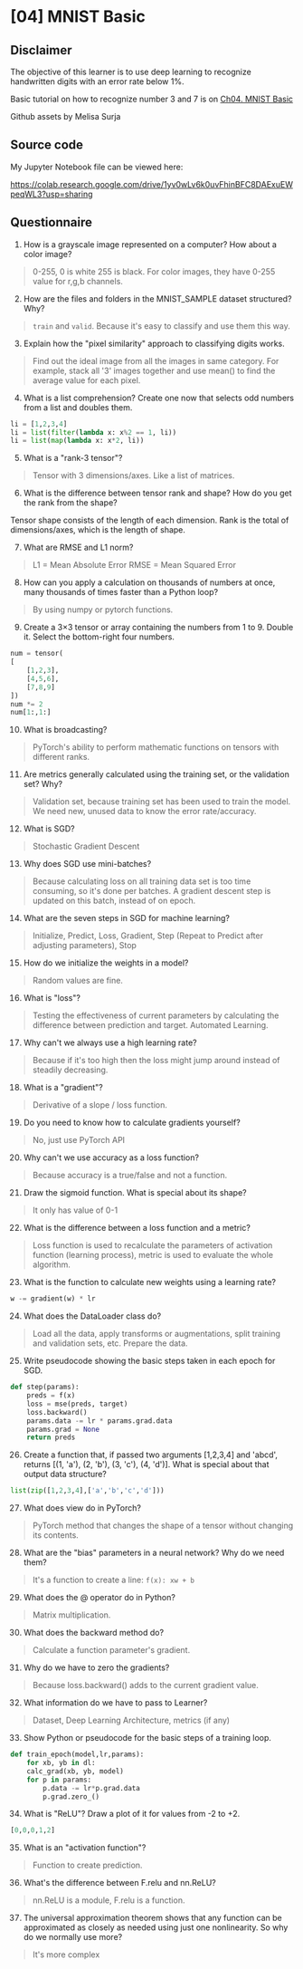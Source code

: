 # [04] MNIST Basic

## Disclaimer
The objective of this learner is to use deep learning to recognize handwritten digits with an error rate below 1%. 

Basic tutorial on how to recognize number 3 and 7 is on [Ch04. MNIST Basic](https://colab.research.google.com/github/fastai/fastbook/blob/master/04_mnist_basics.ipynb)

Github assets by Melisa Surja

## Source code
My Jupyter Notebook file can be viewed here:

https://colab.research.google.com/drive/1yv0wLv6k0uvFhinBFC8DAExuEWpeqWL3?usp=sharing

## Questionnaire
1. How is a grayscale image represented on a computer? How about a color image?
> 0-255, 0 is white 255 is black. For color images, they have 0-255 value for r,g,b channels.

2. How are the files and folders in the MNIST_SAMPLE dataset structured? Why?
> `train` and `valid`. Because it's easy to classify and use them this way.

3. Explain how the "pixel similarity" approach to classifying digits works.
> Find out the ideal image from all the images in same category. For example, stack all '3' images together and use mean() to find the average value for each pixel.

4. What is a list comprehension? Create one now that selects odd numbers from a list and doubles them.
```python
li = [1,2,3,4]
li = list(filter(lambda x: x%2 == 1, li))
li = list(map(lambda x: x*2, li))
```

5. What is a "rank-3 tensor"?
> Tensor with 3 dimensions/axes. Like a list of matrices.

6. What is the difference between tensor rank and shape? How do you get the rank from the shape?

Tensor shape consists of the length of each dimension. Rank is the total of dimensions/axes, which is the length of shape.

7. What are RMSE and L1 norm?
> L1 = Mean Absolute Error
> RMSE = Mean Squared Error

8. How can you apply a calculation on thousands of numbers at once, many thousands of times faster than a Python loop?
> By using numpy or pytorch functions.

9. Create a 3×3 tensor or array containing the numbers from 1 to 9. Double it. Select the bottom-right four numbers.
```python
num = tensor(
[
	[1,2,3],
	[4,5,6],
	[7,8,9]
])
num *= 2
num[1:,1:]
```

10. What is broadcasting?
> PyTorch's ability to perform mathematic functions on tensors with different ranks.

11. Are metrics generally calculated using the training set, or the validation set? Why?
> Validation set, because training set has been used to train the model. We need new, unused data to know the error rate/accuracy.

12. What is SGD?
> Stochastic Gradient Descent

13. Why does SGD use mini-batches?
> Because calculating loss on all training data set is too time consuming, so it's done per batches. A gradient descent step is updated on this batch, instead of on epoch.

14. What are the seven steps in SGD for machine learning?
> Initialize, Predict, Loss, Gradient, Step (Repeat to Predict after adjusting parameters), Stop

15. How do we initialize the weights in a model?
> Random values are fine.

16. What is "loss"?
> Testing the effectiveness of current parameters by calculating the difference between prediction and target. Automated Learning.

17. Why can't we always use a high learning rate?
> Because if it's too high then the loss might jump around instead of steadily decreasing.

18. What is a "gradient"?
> Derivative of a slope / loss function.

19. Do you need to know how to calculate gradients yourself?
> No, just use PyTorch API

20. Why can't we use accuracy as a loss function?
> Because accuracy is a true/false and not a function.

21. Draw the sigmoid function. What is special about its shape?
> It only has value of 0-1

22. What is the difference between a loss function and a metric?
> Loss function is used to recalculate the parameters of activation function (learning process), metric is used to evaluate the whole algorithm.

23. What is the function to calculate new weights using a learning rate?
```python
w -= gradient(w) * lr
```

24. What does the DataLoader class do?
> Load all the data, apply transforms or augmentations, split training and validation sets, etc. Prepare the data.

25. Write pseudocode showing the basic steps taken in each epoch for SGD.
```python
def step(params):
	preds = f(x)
	loss = mse(preds, target)
	loss.backward()
	params.data -= lr * params.grad.data
	params.grad = None
	return preds
```

26. Create a function that, if passed two arguments [1,2,3,4] and 'abcd', returns [(1, 'a'), (2, 'b'), (3, 'c'), (4, 'd')]. What is special about that output data structure?
```python
list(zip([1,2,3,4],['a','b','c','d']))
```

27. What does view do in PyTorch?
> PyTorch method that changes the shape of a tensor without changing its contents.

28. What are the "bias" parameters in a neural network? Why do we need them?
> It's a function to create a line: `f(x): xw + b`

29. What does the @ operator do in Python?
> Matrix multiplication.

30. What does the backward method do?
> Calculate a function parameter's gradient.

31. Why do we have to zero the gradients?
> Because loss.backward() adds to the current gradient value.

32. What information do we have to pass to Learner?
> Dataset, Deep Learning Architecture, metrics (if any)

33. Show Python or pseudocode for the basic steps of a training loop.
```python
def train_epoch(model,lr,params):
	for xb, yb in dl:
	calc_grad(xb, yb, model)
	for p in params:
		p.data -= lr*p.grad.data
		p.grad.zero_()
```

34. What is "ReLU"? Draw a plot of it for values from -2 to +2.
```python
[0,0,0,1,2]
```

35. What is an "activation function"?
> Function to create prediction.

36. What's the difference between F.relu and nn.ReLU?
> nn.ReLU is a module, F.relu is a function.

37. The universal approximation theorem shows that any function can be approximated as closely as needed using just one nonlinearity. So why do we normally use more?
> It's more complex

